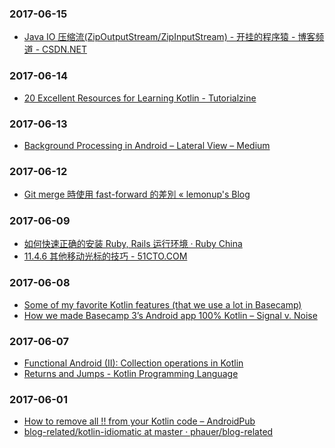### 2017-06-15<br>
+ [Java IO 压缩流(ZipOutputStream/ZipInputStream) - 开挂的程序猿 - 博客频道 - CSDN.NET](http://blog.csdn.net/dabing69221/article/details/17074763)<br>

### 2017-06-14<br>
+ [20 Excellent Resources for Learning Kotlin - Tutorialzine](https://tutorialzine.com/2017/05/20-excellent-resources-for-learning-kotlin?utm_term=0_4eb677ad19-97e2bb2890-337838825&utm_content=bufferafd73&utm_medium=social&utm_source=twitter.com&utm_campaign=buffer)<br>

### 2017-06-13<br>
+ [Background Processing in Android – Lateral View – Medium](https://medium.com/lateral-view/background-processing-in-android-575fd4ecf769)<br>

### 2017-06-12<br>
+ [Git merge 時使用 fast-forward 的差別 « lemonup's Blog](http://lemonup.logdown.com/posts/166352-git-merge-fast-forward-difference)<br>

### 2017-06-09<br>
+ [如何快速正确的安装 Ruby, Rails 运行环境 · Ruby China](https://ruby-china.org/wiki/install_ruby_guide)<br>
+ [11.4.6 其他移动光标的技巧 - 51CTO.COM](http://book.51cto.com/art/201205/337185.htm)<br>

### 2017-06-08<br>
+ [Some of my favorite Kotlin features (that we use a lot in Basecamp)](https://m.signalvnoise.com/some-of-my-favorite-kotlin-features-that-we-use-a-lot-in-basecamp-5ac9d6cea95)<br>
+ [How we made Basecamp 3’s Android app 100% Kotlin – Signal v. Noise](https://m.signalvnoise.com/how-we-made-basecamp-3s-android-app-100-kotlin-35e4e1c0ef12)<br>

### 2017-06-07<br>
+ [Functional Android (II): Collection operations in Kotlin](https://antonioleiva.com/collection-operations-kotlin/)<br>
+ [Returns and Jumps - Kotlin Programming Language](https://kotlinlang.org/docs/reference/returns.html)<br>

### 2017-06-01<br>
+ [How to remove all !! from your Kotlin code – AndroidPub](https://android.jlelse.eu/how-to-remove-all-from-your-kotlin-code-87dc2c9767fb)<br>
+ [blog-related/kotlin-idiomatic at master · phauer/blog-related](https://github.com/phauer/blog-related/tree/master/kotlin-idiomatic)<br>

